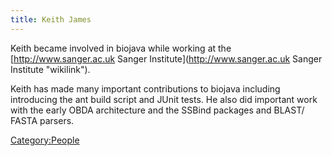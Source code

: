 ```yaml
---
title: Keith James
---
```


Keith became involved in biojava while working at the
[http://www.sanger.ac.uk Sanger
Institute](http://www.sanger.ac.uk Sanger Institute "wikilink").

Keith has made many important contributions to biojava including
introducing the ant build script and JUnit tests. He also did important
work with the early OBDA architecture and the SSBind packages and BLAST/
FASTA parsers.

<Category:People>
